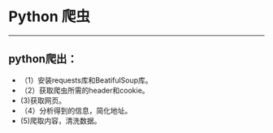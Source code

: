 # Python 爬虫

---

## python爬出：
- （1）安装requests库和BeatifulSoup库。
- （2）获取爬虫所需的header和cookie。
- (3)获取网页。
- （4）分析得到的信息，简化地址。
- (5)爬取内容，清洗数据。
